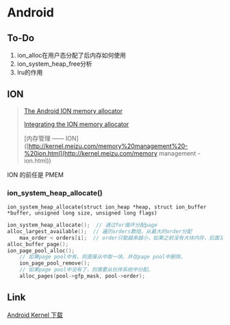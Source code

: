 # Android

## To-Do

1. ion_alloc在用户态分配了后内存如何使用
2. ion_system_heap_free分析
3. lru的作用



## ION

> [The Android ION memory allocator](https://lwn.net/Articles/480055/)
>
> [Integrating the ION memory allocator](https://lwn.net/Articles/565469/)
>
> [内存管理 —— ION]([http://kernel.meizu.com/memory%20management%20-%20ion.html](http://kernel.meizu.com/memory management - ion.html))

ION 的前任是 PMEM



### ion_system_heap_allocate()

`ion_system_heap_allocate(struct ion_heap *heap, struct ion_buffer *buffer, unsigned long size, unsigned long flags)`

```c
ion_system_heap_allocate();  // 通过for循环分配page
alloc_largest_available();  // 遍历orders数组，从最大的order分配
	max_order < orders[i];  // order只能越来越小，如果之前没有大块内存，后面又有了，也不能使用大块内存，原因未知？？？
alloc_buffer_page();
ion_page_pool_alloc();
    // 如果page pool中有，则直接从中取一块。并在page pool中删除。
    ion_page_pool_remove();
	// 如果page pool中没有了，则需要从伙伴系统中分配。
	alloc_pages(pool->gfp_mask, pool->order);
```



## Link

[Android Kernel 下载](https://android.googlesource.com/kernel/common.git)